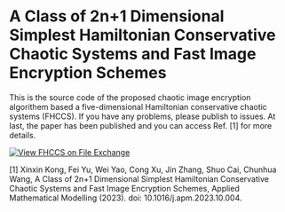 # A Class of 2n+1 Dimensional Simplest Hamiltonian Conservative Chaotic Systems and Fast Image Encryption Schemes
This is the source code of the proposed chaotic image encryption algorithem based a five-dimensional Hamiltonian conservative chaotic systems (FHCCS). If you have any problems, please publish to issues. At last, the paper has been published and you can access Ref. [1] for more details.

[![View FHCCS on File Exchange](https://www.mathworks.com/matlabcentral/images/matlab-file-exchange.svg)](https://ww2.mathworks.cn/matlabcentral/fileexchange/135151-fhccs)

[1] Xinxin Kong, Fei Yu, Wei Yao, Cong Xu, Jin Zhang, Shuo Cai, Chunhua Wang, A Class of 2n+1 Dimensional Simplest Hamiltonian Conservative Chaotic Systems and Fast Image Encryption Schemes, Applied Mathematical Modelling (2023). doi: 10.1016/j.apm.2023.10.004.
